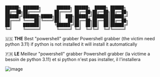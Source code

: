 ```
██████╗ ███████╗       ██████╗ ██████╗  █████╗ ██████╗ 
██╔══██╗██╔════╝      ██╔════╝ ██╔══██╗██╔══██╗██╔══██╗
██████╔╝███████╗█████╗██║  ███╗██████╔╝███████║██████╔╝       
██╔═══╝ ╚════██║╚════╝██║   ██║██╔══██╗██╔══██║██╔══██╗
██║     ███████║      ╚██████╔╝██║  ██║██║  ██║██████╔╝
╚═╝     ╚══════╝       ╚═════╝ ╚═╝  ╚═╝╚═╝  ╚═╝╚═════╝
```
🇺🇸 **THE** Best "powershell" grabber 
Powershell grabber (the victim need python 3.11) if python is not installed it will install it automatically

🇫🇷 **LE** Meilleur "powershell" grabber 
Powershell grabber (la victime a besoin de python 3.11) et si python n'est pas installer, il l'installera

![image](https://user-images.githubusercontent.com/93398824/215159210-51ec97b7-80de-474c-892f-f199d21a85bb.png)

